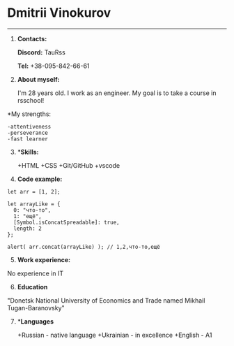 # Dmitrii Vinokurov #
***********
1. **Contacts:**

    **Discord:** TauRss

    **Tel:** +38-095-842-66-61
    
2. **About myself:**

    I'm 28 years old. I work as an engineer. My goal is to take a course in rsschool!

*My strengths:

    -attentiveness
    -perseverance
    -fast learner

3. ***Skills:**

    +HTML
    +CSS
    +Git/GitHub
    +vscode

4. **Code example:**

```
let arr = [1, 2];

let arrayLike = {
  0: "что-то",
  1: "ещё",
  [Symbol.isConcatSpreadable]: true,
  length: 2
};

alert( arr.concat(arrayLike) ); // 1,2,что-то,ещё
```

5. **Work experience:**

No experience in IT

6. **Education**
    
"Donetsk National University of Economics and Trade named Mikhail Tugan-Baranovsky"

7. ***Languages**

    +Russian - native language
    +Ukrainian - in excellence
    +English - А1